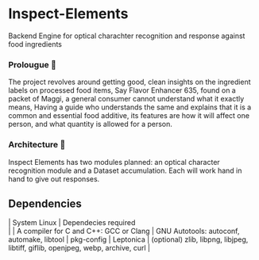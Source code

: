 # Inspect-Elements
Backend Engine for optical charachter recognition and response against food ingredients


### Prolougue 🗿 
The project revolves around getting good, clean insights on the ingredient labels on processed food items, 
Say Flavor Enhancer 635, found on a packet of Maggi, a general consumer cannot understand what it exactly means,
Having a guide who understands the same and explains that it is a common and essential food additive, its features are
how it will affect one person, and what quantity is allowed for a person. 

### Architecture 🏹 
Inspect Elements has two modules planned: an optical character recognition module and a Dataset accumulation.
Each will work hand in hand to give out responses.


## Dependencies

|    System Linux | Dependecies required		
|
|    A compiler for C and C++: GCC or Clang
|    GNU Autotools: autoconf, automake, libtool
|    pkg-config
|    Leptonica
|    (optional) zlib, libpng, libjpeg, libtiff, giflib, openjpeg, webp, archive, curl
|

